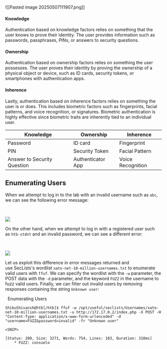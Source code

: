 ![[Pasted image 20250507111907.png]]

#### Knowledge

Authentication based on knowledge factors relies on something that the user knows to prove their identity. The user provides information such as passwords, passphrases, PINs, or answers to security questions.

#### Ownership

Authentication based on ownership factors relies on something the user possesses. The user proves their identity by proving the ownership of a physical object or device, such as ID cards, security tokens, or smartphones with authentication apps. 

#### Inherence

Lastly, authentication based on inherence factors relies on something the user is or does. This includes biometric factors such as fingerprints, facial patterns, and voice recognition, or signatures. Biometric authentication is highly effective since biometric traits are inherently tied to an individual user.

| Knowledge                   | Ownership         | Inherence         |
| --------------------------- | ----------------- | ----------------- |
| Password                    | ID card           | Fingerprint       |
| PIN                         | Security Token    | Facial Pattern    |
| Answer to Security Question | Authenticator App | Voice Recognition |

## Enumerating Users
When we attempt to log in to the lab with an invalid username such as `abc`, we can see the following error message:

   

![](https://academy.hackthebox.com/storage/modules/269/bf/userenum_1.png)

On the other hand, when we attempt to log in with a registered user such as `htb-stdnt` and an invalid password, we can see a different error:

   

![](https://academy.hackthebox.com/storage/modules/269/bf/userenum_2.png)

Let us exploit this difference in error messages returned and use SecLists's wordlist `xato-net-10-million-usernames.txt` to enumerate valid users with `ffuf`. We can specify the wordlist with the `-w` parameter, the POST data with the `-d` parameter, and the keyword `FUZZ` in the username to fuzz valid users. Finally, we can filter out invalid users by removing responses containing the string `Unknown user`:

  Enumerating Users

```shell-session
ShibuShivansh@htb[/htb]$ ffuf -w /opt/useful/seclists/Usernames/xato-net-10-million-usernames.txt -u http://172.17.0.2/index.php -X POST -H "Content-Type: application/x-www-form-urlencoded" -d "username=FUZZ&password=invalid" -fr "Unknown user"

<SNIP>

[Status: 200, Size: 3271, Words: 754, Lines: 103, Duration: 310ms]
    * FUZZ: consuelo
```